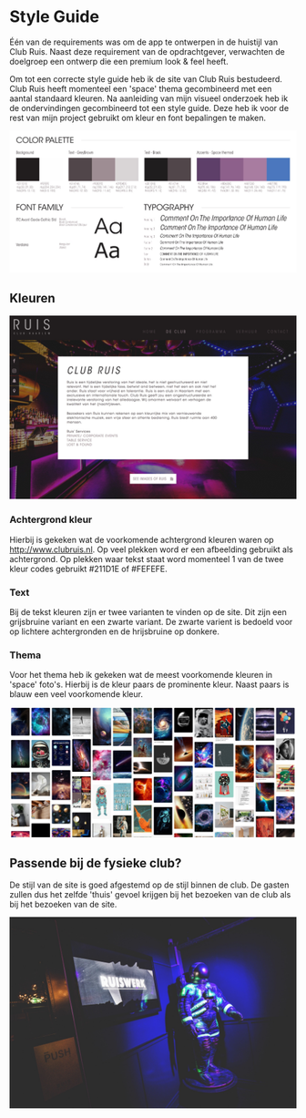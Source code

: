 # Style Guide

Één van de requirements was om de app te ontwerpen in de huistijl van Club Ruis. Naast deze requirement van de opdrachtgever, verwachten de doelgroep een ontwerp die een premium look & feel heeft.

Om tot een correcte style guide heb ik de site van Club Ruis bestudeerd. Club Ruis heeft momenteel een 'space' thema gecombineerd met een aantal standaard kleuren. Na aanleiding van mijn visueel onderzoek heb ik de ondervindingen gecombineerd tot een style guide. Deze heb ik voor de rest van mijn project gebruikt om kleur en font bepalingen te maken.

![Styleguide](../assets/images/styleguide.jpg)

## Kleuren

![Ruis Style](../assets/images/ruis-huis-style.jpg)

### Achtergrond kleur
Hierbij is gekeken wat de voorkomende achtergrond kleuren waren op http://www.clubruis.nl. Op veel plekken word er een afbeelding gebruikt als achtergrond. Op plekken waar tekst staat word momenteel 1 van de twee kleur codes gebruikt #211D1E of #FEFEFE.

### Text
Bij de tekst kleuren zijn er twee varianten te vinden op de site. Dit zijn een grijsbruine variant en een zwarte variant. De zwarte varient is bedoeld voor op lichtere achtergronden en de hrijsbruine op donkere.

### Thema
Voor het thema heb ik gekeken wat de meest voorkomende kleuren in 'space' foto's. Hierbij is de kleur paars de prominente kleur. Naast paars is blauw een veel voorkomende kleur.

![Pinterest Space search](../assets/images/space-colors.jpg)

## Passende bij de fysieke club?
De stijl van de site is goed afgestemd op de stijl binnen de club. De gasten zullen dus het zelfde 'thuis' gevoel krijgen bij het bezoeken van de club als bij het bezoeken van de site.

![Ingang club ruis](../assets/images/club-ruis-ingang.jpg)

